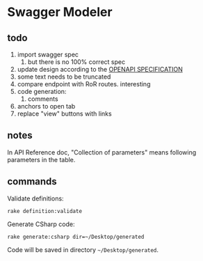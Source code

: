 # Swagger Modeler


## todo

1. import swagger spec
    1. but there is no 100% correct spec
1. update design according to the [OPENAPI SPECIFICATION](http://swagger.io/specification/)
1. some text needs to be truncated
1. compare endpoint with RoR routes. interesting
1. code generation:
    1. comments
1. anchors to open tab
1. replace "view" buttons with links


## notes

In API Reference doc, "Collection of parameters" means following parameters in the table.


## commands

Validate definitions:

```
rake definition:validate
```

Generate CSharp code:

```
rake generate:csharp dir=~/Desktop/generated
```

Code will be saved in directory `~/Desktop/generated`.
